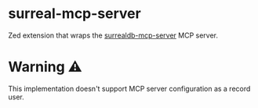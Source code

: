 # surreal-mcp-server

Zed extension that wraps the [surrealdb-mcp-server](https://github.com/nsxdavid/surrealdb-mcp-server.git) MCP server.

# Warning ⚠️

This implementation doesn't support MCP server configuration as a record user.
